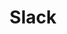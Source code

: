 ---
title: Slack
icon: fab fa-slack-hash
position: 1
content_markdown: |-
  [dashboardlink]: https://app.inapptics.com/dashboard

  ![Inapptics + Slack](images/inapptics-slack.png)

  Integrate **Inapptics** with your Slack team for essential notifications. 

  Currently the integration allows you to get **instant notifications** about new crashes in your app. The notifcation contains a direct link to the **Crash Detail** page in your **Dashboard**.

  This integration requires a Slack account and an **Inapptics** account. You can sign up for a free **Inapptics** account [here](http://app.inapptics.com/signup).
  {: .info }

  ##### Notification

  Here is an example of a crash notification sent via Slack:

  ![Inapptics Slack Notification](images/slack-notification-card.png)

  Although crash notifications are instant, not every single crash occurrence will trigger a notification. If the same crash occurs several times, you will be notified about their **1st**, **2nd**, **3rd**, **5th**, **8th**, ... occurrences (based on **Fibonacci sequence**).
  {: .warning }

  ###### Integration

  Follow these steps to integrate **Inapptics** with your **Slack** team:
  1. Go to your [**Inapptics Dashboard**][dashboardlink]{:target="_blank"}
  2. Select the app you want to get notifications about
  3. Go to the **App settings** page
  4. Click on the **"Add to Slack"** button
  ![Add to Slack button](images/slack-button.png)
  5. Sign in to your **Slack** team, accept the permissions and select the channel you want to connect to
  6. Send a test notification to verify the integration works
  ![Slack integration test button](images/slack-test-buttons.png)
  
  That's it.


  More **Slack** notifications are planned.
  {: .info }
---